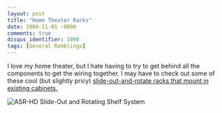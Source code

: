 ```yaml
---
layout: post
title: "Home Theater Racks"
date: 2006-11-01 -0800
comments: true
disqus_identifier: 1090
tags: [General Ramblings]
---
```

I love my home theater, but I hate having to try to get behind all the
components to get the wiring together. I may have to check out some of
these cool (but slightly pricy) [slide-out-and-rotate racks that mount
in existing cabinets.](http://cableorganizer.com/home-theater-system/)
 
 ![ASR-HD Slide-Out and Rotating Shelf
System](https://hyqi8g.dm2303.livefilestore.com/y2pImXxwGZhv9Os40sjg05f1xiyLMggH5OiYqVRiu94WMkRMOFFwvz_SdaEo4MXaNYAnfoF2nicF5B3bzrVRcEfZr4GYD6EGSTaoyvBrX6Wri4/20061101theaterrack.gif?psid=1)
